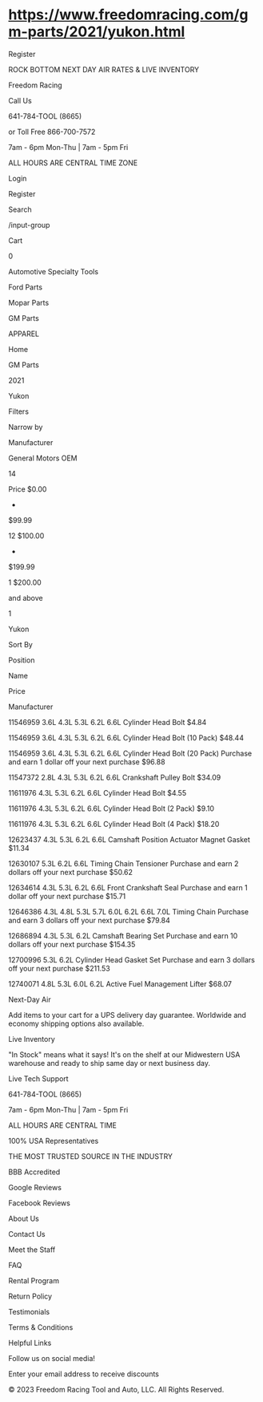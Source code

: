 # https://www.freedomracing.com/gm-parts/2021/yukon.html

Register

ROCK BOTTOM NEXT DAY AIR RATES & LIVE INVENTORY

Freedom Racing

Call Us

641-784-TOOL (8665)

or Toll Free 866-700-7572

7am - 6pm Mon-Thu | 7am - 5pm Fri

ALL HOURS ARE CENTRAL TIME ZONE

Login

Register

Search

/input-group

Cart

0

Automotive Specialty Tools

Ford Parts

Mopar Parts

GM Parts

APPAREL

Home

GM Parts

2021

Yukon

Filters

Narrow by

Manufacturer

General Motors OEM

14

Price
$0.00

-
$99.99

12
$100.00

-
$199.99

1
$200.00

and above

1

Yukon

Sort By

Position

Name

Price

Manufacturer

11546959 3.6L 4.3L 5.3L 6.2L 6.6L Cylinder Head Bolt
$4.84

11546959 3.6L 4.3L 5.3L 6.2L 6.6L Cylinder Head Bolt (10 Pack)
$48.44

11546959 3.6L 4.3L 5.3L 6.2L 6.6L Cylinder Head Bolt (20 Pack)
Purchase and earn 1 dollar off your next purchase
$96.88

11547372 2.8L 4.3L 5.3L 6.2L 6.6L Crankshaft Pulley Bolt
$34.09

11611976 4.3L 5.3L 6.2L 6.6L Cylinder Head Bolt
$4.55

11611976 4.3L 5.3L 6.2L 6.6L Cylinder Head Bolt (2 Pack)
$9.10

11611976 4.3L 5.3L 6.2L 6.6L Cylinder Head Bolt (4 Pack)
$18.20

12623437 4.3L 5.3L 6.2L 6.6L Camshaft Position Actuator Magnet Gasket
$11.34

12630107 5.3L 6.2L 6.6L Timing Chain Tensioner
Purchase and earn 2 dollars off your next purchase
$50.62

12634614 4.3L 5.3L 6.2L 6.6L Front Crankshaft Seal
Purchase and earn 1 dollar off your next purchase
$15.71

12646386 4.3L 4.8L 5.3L 5.7L 6.0L 6.2L 6.6L 7.0L Timing Chain
Purchase and earn 3 dollars off your next purchase
$79.84

12686894 4.3L 5.3L 6.2L Camshaft Bearing Set
Purchase and earn 10 dollars off your next purchase
$154.35

12700996 5.3L 6.2L Cylinder Head Gasket Set
Purchase and earn 3 dollars off your next purchase
$211.53

12740071 4.8L 5.3L 6.0L 6.2L Active Fuel Management Lifter
$68.07

<div class="toolbar-bottom">

</div>

Next-Day Air

Add items to your cart for a UPS delivery day guarantee. Worldwide and economy shipping options also available.

Live Inventory

"In Stock" means what it says! It's on the shelf at our Midwestern USA warehouse and ready to ship same day or next business day.

Live Tech Support

641-784-TOOL (8665)

7am - 6pm Mon-Thu | 7am - 5pm Fri

ALL HOURS ARE CENTRAL TIME

100% USA Representatives

THE MOST TRUSTED SOURCE IN THE INDUSTRY

BBB Accredited

Google Reviews

Facebook Reviews

About Us

Contact Us

Meet the Staff

FAQ

Rental Program

Return Policy

Testimonials

Terms & Conditions

Helpful Links

Follow us on social media!

Enter your email address to receive discounts

© 2023 Freedom Racing Tool and Auto, LLC. All Rights Reserved.